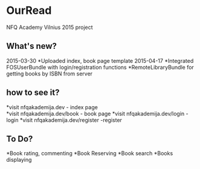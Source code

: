 OurRead
========================

NFQ Academy Vilnius 2015 project 

What's new?
--------------

2015-03-30
  *Uploaded index, book page template
2015-04-17
  *Integrated FOSUserBundle with login/registration functions
  *RemoteLibraryBundle for getting books by ISBN from server
  
how to see it?
---------------

  *visit nfqakademija.dev        - index page <br />
  *visit nfqakademija.dev/book   - book page
  *visit nfqakademija.dev/login  - login 
  *visit nfqakademija.dev/register -register

To Do?
---------------

  *Book rating, commenting
  *Book Reserving
  *Book search
  *Books displaying
